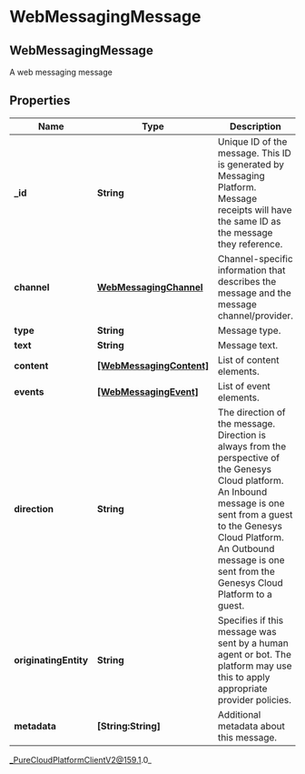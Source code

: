 # WebMessagingMessage

## WebMessagingMessage
A web messaging message

## Properties

|Name | Type | Description | Notes|
|------------ | ------------- | ------------- | -------------|
| **_id** | **String** | Unique ID of the message. This ID is generated by Messaging Platform. Message receipts will have the same ID as the message they reference. | [optional] |
| **channel** | [**WebMessagingChannel**](WebMessagingChannel) | Channel-specific information that describes the message and the message channel/provider. | [optional] |
| **type** | **String** | Message type. | [optional] |
| **text** | **String** | Message text. | [optional] |
| **content** | [**[WebMessagingContent]**](WebMessagingContent) | List of content elements. | [optional] |
| **events** | [**[WebMessagingEvent]**](WebMessagingEvent) | List of event elements. | [optional] |
| **direction** | **String** | The direction of the message.  Direction is always from the perspective of the Genesys Cloud platform.  An Inbound message is one sent from a guest to the Genesys Cloud Platform.  An Outbound message is one sent from the Genesys Cloud Platform to a guest. | [optional] |
| **originatingEntity** | **String** | Specifies if this message was sent by a human agent or bot. The platform may use this to apply appropriate provider policies. | [optional] |
| **metadata** | **[String:String]** | Additional metadata about this message. | [optional] |



_PureCloudPlatformClientV2@159.1.0_
